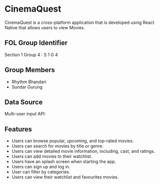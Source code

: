 # CinemaQuest

CinemaQuest is a cross-platform application that is developed using React Native that allows users to view Movies.

## FOL Group Identifier 
Section 1 Group 4 : S 1 G 4 

## Group Members
- Rhythm Bhandari
- Sundar Gurung

## Data Source
Multi-user input
API: 

## Features
- Users can browse popular, upcoming, and top-rated movies.
- Users can search for movies by title or genre.
- Users can view detailed movie information, including, cast, and ratings.
- Users can add movies to their watchlist.
- Users have an splash screen when starting the app.
- Users can sign up and log in.
- User can filter by categories.
- Users can view their watchlist and favourites movies.